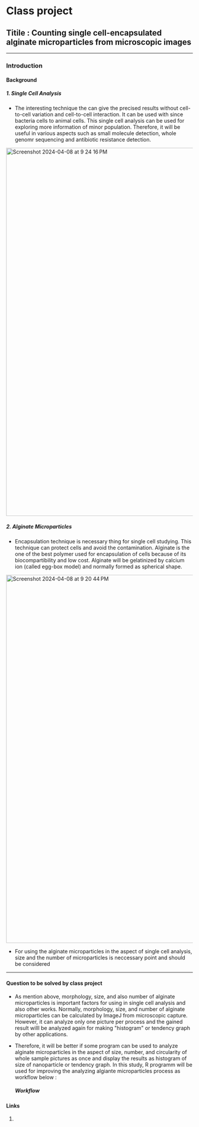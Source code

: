 # Class project
## Titile : Counting single cell-encapsulated alginate microparticles from microscopic images
-----
### Introduction
#### Background

##### 1. Single Cell Analysis

* The interesting technique the can give the precised results without cell-to-cell variation and cell-to-cell interaction. It can be used with since bacteria cells to animal cells. This single cell analysis can be used for exploring more information of minor population. Therefore, it will be useful in various aspects such as small molecule detection, whole genomr sequencing and antibiotic resistance detection.

<img width="994" alt="Screenshot 2024-04-08 at 9 24 16 PM" src="https://github.com/igchoi/IBT618-SystemsBiotechnology/assets/164750221/e3262ca5-c59e-4b5b-a236-dcd03d4cbe58">

##### 2. Alginate Microparticles

* Encapsulation technique is necessary thing for single cell studying. This technique can protect cells and  avoid the contamination. Alginate is the one of the best polymer used for encapsulation of cells because of its biocompartibility and low cost. Alginate will be gelatinized by calcium ion (called egg-box model) and normally formed as spherical shape.

<img width="994" alt="Screenshot 2024-04-08 at 9 20 44 PM" src="https://github.com/igchoi/IBT618-SystemsBiotechnology/assets/164750221/1bc59ce0-9061-41a8-a728-938ea328bdce">


* For using the alginate microparticles in the aspect of single cell analysis, size and the number of microparticles is neccessary point and should be considered

-----

#### Question to be solved by class project
* As mention above, morphology, size, and also number of alginate microparticles is important factors for using in single cell analysis and also other works. Normally, morphology, size, and number of alginate microparticles can be calculated by ImageJ from microscopic capture. However, it can analyze only one picture per process and the gained result willl be analyzed again for making "histogram" or tendency graph by other applications.

* Therefore, it will be better if some program can be used to analyze alginate microparticles in the aspect of size, number, and circularity of whole sample pictures as once and display the results as histogram of size of nanoparticle or tendency graph. In this study, R programm will be used for improving the analyzing algiante microparticles process as workflow below :
  ##### Workflow



  
#### Links
1. 


